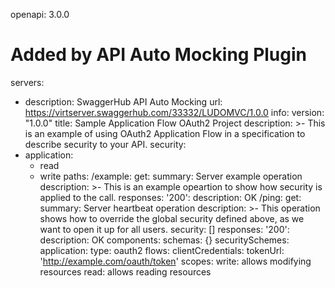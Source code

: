 openapi: 3.0.0
# Added by API Auto Mocking Plugin
servers:
  - description: SwaggerHub API Auto Mocking
    url: https://virtserver.swaggerhub.com/33332/LUDOMVC/1.0.0
info:
  version: "1.0.0"
  title: Sample Application Flow OAuth2 Project
  description: >-
    This is an example of using OAuth2 Application Flow in a specification to
    describe security to your API.
security:
  - application:
      - read
      - write
paths:
  /example:
    get:
      summary: Server example operation
      description: >-
        This is an example opeartion to show how security is applied to the
        call.
      responses:
        '200':
          description: OK
  /ping:
    get:
      summary: Server heartbeat operation
      description: >-
        This operation shows how to override the global security defined above,
        as we want to open it up for all users.
      security: []
      responses:
        '200':
          description: OK
components:
  schemas: {}
  securitySchemes:
    application:
      type: oauth2
      flows:
        clientCredentials:
          tokenUrl: 'http://example.com/oauth/token'
          scopes:
            write: allows modifying resources
            read: allows reading resources